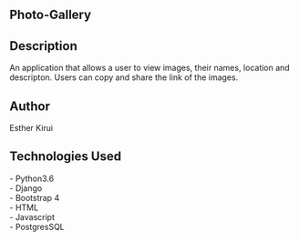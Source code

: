 <h2>Photo-Gallery</h2>

<h2>Description</h2>
An application that allows a user to view images, their names, location and descripton. Users can copy and share the link of the images.

<h2>Author</h2>
Esther Kirui

<h2>Technologies Used</h2>
- Python3.6<br>
- Django<br>
- Bootstrap 4<br>
- HTML<br>
- Javascript<br>
- PostgresSQL<br>
